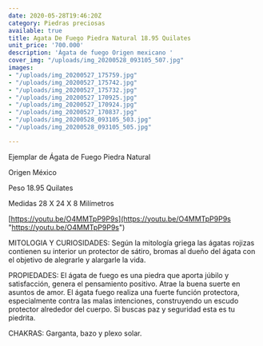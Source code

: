 ```yaml
---
date: 2020-05-28T19:46:20Z
category: Piedras preciosas
available: true
title: Agata De Fuego Piedra Natural 18.95 Quilates
unit_price: '700.000'
description: 'Ágata de fuego Origen mexicano '
cover_img: "/uploads/img_20200528_093105_507.jpg"
images:
- "/uploads/img_20200527_175759.jpg"
- "/uploads/img_20200527_175742.jpg"
- "/uploads/img_20200527_175732.jpg"
- "/uploads/img_20200527_170925.jpg"
- "/uploads/img_20200527_170924.jpg"
- "/uploads/img_20200527_170837.jpg"
- "/uploads/img_20200528_093105_503.jpg"
- "/uploads/img_20200528_093105_505.jpg"

---
```

Ejemplar de Ágata de Fuego Piedra Natural 

Origen México

Peso 18.95 Quilates 

Medidas 28 X 24 X 8 Milímetros

[https://youtu.be/O4MMTpP9P9s](https://youtu.be/O4MMTpP9P9s "https://youtu.be/O4MMTpP9P9s")

MITOLOGIA Y CURIOSIDADES: Según la mitología griega las ágatas rojizas contienen su interior un protector de sátiro, bromas al dueño del ágata con el objetivo de alegrarle y alargarle la vida.

PROPIEDADES: El ágata de fuego es una piedra que aporta júbilo y satisfacción, genera el pensamiento positivo. Atrae la buena suerte en asuntos de amor. El ágata fuego realiza una fuerte función protectora, especialmente contra las malas intenciones, construyendo un escudo protector alrededor del cuerpo. Si buscas paz y seguridad esta es tu piedrita.

CHAKRAS: Garganta, bazo y plexo solar.